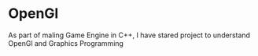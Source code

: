 # OpenGl

As part of maling Game Engine in C++, I have stared project to understand OpenGl and Graphics Programming 
